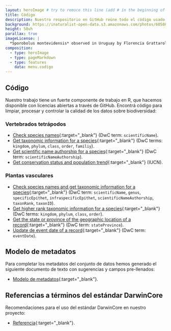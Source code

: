 ```yaml
---
layout: heroImage # try to remoce this line (add # in the beginning of the line to make it a comment) - then the layout will change, but the content remain the same
title: Código
description: Nuestro respositorio en GitHub reúne todo el código usado para el proyecto. También, el modelo de metadatos que usamos, referencias a términos de DarwinCore y más.
background: https://inaturalist-open-data.s3.amazonaws.com/photos/60508300/original.jpeg
height: 50vh
parallax: true
imageLicense: |
  *Sporobolus montevidensis* observed in Uruguay by Florencia Grattarola licensed under [CC BY](http://creativecommons.org/licenses/by/4.0/) via [iNaturalist](https://www.gbif.org/occurrence/2574126620)
composition:
  - type: heroImage
  - type: pageMarkdown
  - type: features
    data: menu.codigo
---
```


## Código

Nuestro trabajo tiene un fuerte componente de trabajo en R, que hacemos disponible con licencias abiertas a través de GitHub. Encontrá código para limpiar, procesar y controlar la calidad de los datos sobre biodiversidad:

### Vertebrados tetrápodos

- [Check species names](https://github.com/bienflorencia/rBiodiversidata/blob/62b3dbbc9a491b01e3de9837091c774813c36c0e/Data%20Cleaning%20and%20Standardisation%20Scripts/check_species_names.R){:target="_blank"} (DwC term: `scientificName`).  
- [Get taxonomic information for a species](https://github.com/bienflorencia/rBiodiversidata/blob/62b3dbbc9a491b01e3de9837091c774813c36c0e/Data%20Cleaning%20and%20Standardisation%20Scripts/retrieve_taxonomy.R){:target="_blank"} (DwC terms: `kingdom`, `phylum`, `class`, `order`, `familiy`).  
- [Get scientific name authorship for a species](https://github.com/bienflorencia/rBiodiversidata/blob/62b3dbbc9a491b01e3de9837091c774813c36c0e/Data%20Cleaning%20and%20Standardisation%20Scripts/get_scientificNameAuthorship.R){:target="_blank"} (DwC term: `scientificNameAuthorship`).  
- [Get conservation status and population trend](https://github.com/bienflorencia/rBiodiversidata/blob/62b3dbbc9a491b01e3de9837091c774813c36c0e/Data%20Cleaning%20and%20Standardisation%20Scripts/retrieve_IUCN_data.R){:target="_blank"} (IUCN).  

### Plantas vasculares

- [Check species names and get taxonomic information for a species](https://github.com/bienflorencia/rBiodiversidata/blob/62b3dbbc9a491b01e3de9837091c774813c36c0e/Data%20Cleaning%20and%20Standardisation%20Scripts/check_species_names_and_get_taxonomic_info.R){:target="_blank"} (DwC term: `scientificName`, `genus`, `specificEpithet`, `infraspecificEpithet`, `scientificNameAuthorship`, `taxonRank`, `taxonID`).
- [Get higher rank taxonomic information for a species](https://github.com/bienflorencia/rBiodiversidata/blob/62b3dbbc9a491b01e3de9837091c774813c36c0e/Data%20Cleaning%20and%20Standardisation%20Scripts/get_plant_taxonomic_info.R){:target="_blank"} (DwC terms: `kingdom`, `phylum`, `class`, `order`).
- [Get the state or province of the geographic location of a record](https://github.com/bienflorencia/rBiodiversidata/blob/62b3dbbc9a491b01e3de9837091c774813c36c0e/Data%20Cleaning%20and%20Standardisation%20Scripts/get_state_province.R){:target="_blank"} (DwC term: `stateProvince`).
- [Update de event date of a record](https://github.com/bienflorencia/rBiodiversidata/blob/62b3dbbc9a491b01e3de9837091c774813c36c0e/Data%20Cleaning%20and%20Standardisation%20Scripts/get_event_date.R){:target="_blank"} (DwC term: `eventDate`).

## Modelo de metadatos

Para completar los metadatos del conjunto de datos hemos generado el siguiente documento de texto con sugerencias y campos pre-llenados:

- [Modelo de metadatos](https://github.com/bienflorencia/rBiodiversidata/blob/f93a6c97fa56c28d7645ee49ae491ef62fef8754/Useful%20files/Modelo_Metadata.md){:target="_blank"}.

## Referencias a términos del estándar DarwinCore

Recomendaciones para el uso del estándar DarwinCore en nuestro proyecto:

- [Referencia](https://raw.githubusercontent.com/bienflorencia/rBiodiversidata/master/Useful%20files/Referencia_de_terminos_DarwinCore_Biodiversidata_2020.pdf){:target="_blank"}.
